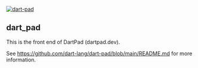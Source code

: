 [![dart-pad](https://github.com/dart-lang/dart-pad/actions/workflows/dart_pad.yml/badge.svg)](https://github.com/dart-lang/dart-pad/actions/workflows/dart_pad.yml)

## dart_pad

This is the front end of DartPad (dartpad.dev).

See https://github.com/dart-lang/dart-pad/blob/main/README.md for more
information.
